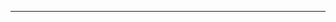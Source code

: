 <!--
CO_OP_TRANSLATOR_METADATA:
{
  "original_hash": "661bbc8e2592ebbb96aa84b1462f5755",
  "translation_date": "2025-08-28T20:38:04+00:00",
  "source_file": "03-Core-Generative-AI-Techniques/README.md",
  "language_code": "fi"
}
-->


---

